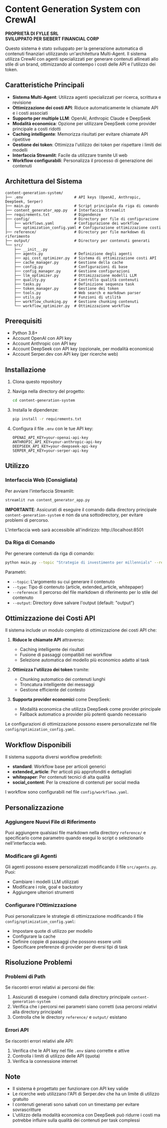 # Content Generation System con CrewAI

**PROPRIETÀ DI FYLLE SRL**  
**SVILUPPATO PER SIEBERT FINANCIAL CORP**

Questo sistema è stato sviluppato per la generazione automatica di contenuti finanziari utilizzando un'architettura Multi-Agent. Il sistema utilizza CrewAI con agenti specializzati per generare contenuti allineati allo stile di un brand, ottimizzando al contempo i costi delle API e l'utilizzo dei token.

## Caratteristiche Principali

- **Sistema Multi-Agent**: Utilizza agenti specializzati per ricerca, scrittura e revisione
- **Ottimizzazione dei costi API**: Riduce automaticamente le chiamate API e i costi associati
- **Supporto per multiple LLM**: OpenAI, Anthropic Claude e DeepSeek
- **Modalità economica**: Opzione per utilizzare DeepSeek come provider principale a costi ridotti
- **Caching intelligente**: Memorizza risultati per evitare chiamate API ripetitive
- **Gestione dei token**: Ottimizza l'utilizzo dei token per rispettare i limiti dei modelli
- **Interfaccia Streamlit**: Facile da utilizzare tramite UI web
- **Workflow configurabili**: Personalizza il processo di generazione dei contenuti

## Architettura del Sistema

```
content-generation-system/
├── .env                       # API keys (OpenAI, Anthropic, DeepSeek, Serper)
├── main.py                    # Script principale da riga di comando
├── content_generator_app.py   # Interfaccia Streamlit
├── requirements.txt           # Dipendenze
├── config/                    # Directory per file di configurazione
│   ├── workflows.yaml         # Configurazione dei workflow
│   └── optimization_config.yaml # Configurazione ottimizzazione costi
├── reference/                 # Directory per file markdown di riferimento
├── output/                    # Directory per contenuti generati
└── src/
    ├── __init__.py
    ├── agents.py              # Definizione degli agenti
    ├── api_cost_optimizer.py  # Sistema di ottimizzazione costi API
    ├── cache_manager.py       # Gestione della cache
    ├── config.py              # Configurazioni di base
    ├── config_manager.py      # Gestione configurazioni
    ├── llm_optimizer.py       # Ottimizzazione modelli LLM
    ├── quality.py             # Controllo qualità contenuti
    ├── tasks.py               # Definizione sequenza task
    ├── token_manager.py       # Gestione dei token
    ├── tools.py               # Web search e markdown parser
    ├── utils.py               # Funzioni di utilità
    ├── workflow_chunking.py   # Gestione chunking contenuti
    └── workflow_optimizer.py  # Ottimizzazione workflow
```

## Prerequisiti

- Python 3.8+
- Account OpenAI con API key
- Account Anthropic con API key 
- Account DeepSeek con API key (opzionale, per modalità economica)
- Account Serper.dev con API key (per ricerche web)

## Installazione

1. Clona questo repository

2. Naviga nella directory del progetto:
   ```bash
   cd content-generation-system
   ```

3. Installa le dipendenze:
   ```bash
   pip install -r requirements.txt
   ```

4. Configura il file `.env` con le tue API key:
   ```
   OPENAI_API_KEY=your-openai-api-key
   ANTHROPIC_API_KEY=your-anthropic-api-key
   DEEPSEEK_API_KEY=your-deepseek-api-key
   SERPER_API_KEY=your-serper-api-key
   ```

## Utilizzo

### Interfaccia Web (Consigliata)

Per avviare l'interfaccia Streamlit:

```bash
streamlit run content_generator_app.py
```

**IMPORTANTE**: Assicurati di eseguire il comando dalla directory principale `content-generation-system` e non da una sottodirectory, per evitare problemi di percorso.

L'interfaccia web sarà accessibile all'indirizzo: http://localhost:8501

### Da Riga di Comando

Per generare contenuti da riga di comando:

```bash
python main.py --topic "Strategie di investimento per millennials" --reference "reference/siebert-system-brief-optimized.md"
```

Parametri:
- `--topic`: L'argomento su cui generare il contenuto
- `--type`: Tipo di contenuto (article, extended_article, whitepaper)
- `--reference`: Il percorso del file markdown di riferimento per lo stile del contenuto
- `--output`: Directory dove salvare l'output (default: "output")

## Ottimizzazione dei Costi API

Il sistema include un modulo completo di ottimizzazione dei costi API che:

1. **Riduce le chiamate API** attraverso:
   - Caching intelligente dei risultati
   - Fusione di passaggi compatibili nei workflow
   - Selezione automatica del modello più economico adatto al task

2. **Ottimizza l'utilizzo dei token** tramite:
   - Chunking automatico dei contenuti lunghi
   - Troncatura intelligente dei messaggi
   - Gestione efficiente del contesto

3. **Supporta provider economici** come DeepSeek:
   - Modalità economica che utilizza DeepSeek come provider principale
   - Fallback automatico a provider più potenti quando necessario

Le configurazioni di ottimizzazione possono essere personalizzate nel file `config/optimization_config.yaml`.

## Workflow Disponibili

Il sistema supporta diversi workflow predefiniti:

- **standard**: Workflow base per articoli generici
- **extended_article**: Per articoli più approfonditi e dettagliati
- **whitepaper**: Per contenuti tecnici di alta qualità
- **social_content**: Per la creazione di contenuti per social media

I workflow sono configurabili nel file `config/workflows.yaml`.

## Personalizzazione

### Aggiungere Nuovi File di Riferimento

Puoi aggiungere qualsiasi file markdown nella directory `reference/` e specificarlo come parametro quando esegui lo script o selezionarlo nell'interfaccia web.

### Modificare gli Agenti

Gli agenti possono essere personalizzati modificando il file `src/agents.py`. Puoi:
- Cambiare i modelli LLM utilizzati
- Modificare i role, goal e backstory
- Aggiungere ulteriori strumenti

### Configurare l'Ottimizzazione

Puoi personalizzare le strategie di ottimizzazione modificando il file `config/optimization_config.yaml`:
- Impostare quote di utilizzo per modello
- Configurare la cache
- Definire coppie di passaggi che possono essere uniti
- Specificare preferenze di provider per diversi tipi di task

## Risoluzione Problemi

### Problemi di Path

Se riscontri errori relativi ai percorsi dei file:

1. Assicurati di eseguire i comandi dalla directory principale `content-generation-system`
2. Verifica che i percorsi nei parametri siano corretti (usa percorsi relativi alla directory principale)
3. Controlla che le directory `reference/` e `output/` esistano

### Errori API

Se riscontri errori relativi alle API:

1. Verifica che le API key nel file `.env` siano corrette e attive
2. Controlla i limiti di utilizzo delle API (quota)
3. Verifica la connessione internet

## Note

- Il sistema è progettato per funzionare con API key valide
- Le ricerche web utilizzano l'API di Serper.dev che ha un limite di utilizzo gratuito
- I contenuti generati sono salvati con un timestamp per evitare sovrascritture
- L'utilizzo della modalità economica con DeepSeek può ridurre i costi ma potrebbe influire sulla qualità dei contenuti per task complessi